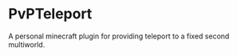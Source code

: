 
PvPTeleport
===========
A personal minecraft plugin for providing teleport to a fixed second multiworld.
